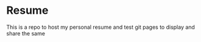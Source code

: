 # Resume
This is a repo to host my personal resume and test git pages to display and share the same
